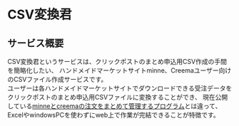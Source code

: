 # CSV変換君

## サービス概要

CSV変換君というサービスは、クリックポストのまとめ申込用CSV作成の手間を簡略化したい、
ハンドメイドマーケットサイトminne、Creemaユーザー向けのCSVファイル作成サービスです。<br>
ユーザーは各ハンドメイドマーケットサイトでダウンロードできる受注データをクリックポストのまとめ申込用CSVファイルに変換することができ、
現在公開している[minneとcreemaの注文をまとめて管理するプログラム](https://zenn.dev/ryo427/articles/6385c43520a4b8)とは違って、
ExcelやwindowsPCを使わずにweb上で作業が完結できることが特徴です。
